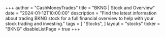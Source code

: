 +++
author = "CashMoneyTrades"
title = "BKNG | Stock and Overview"
date = "2024-01-12T10:00:00"
description = "Find the latest information about trading BKNG stock for a full financial overview to help with your stock trading and investing."
tags = [
   "Stocks",
]
layout = "stocks"
ticker = "BKNG"
disableListPage = true
+++
